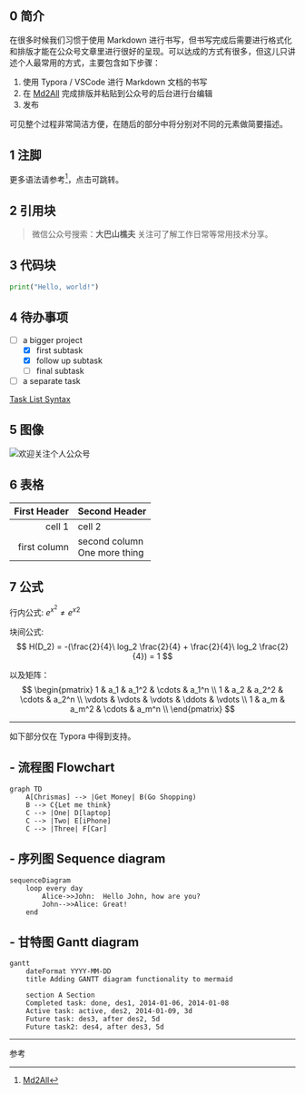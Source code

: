 ## 0 简介
在很多时候我们习惯于使用 Markdown 进行书写，但书写完成后需要进行格式化和排版才能在公众号文章里进行很好的呈现。可以达成的方式有很多，但这儿只讲述个人最常用的方式，主要包含如下步骤：

1) 使用 Typora / VSCode 进行 Markdown 文档的书写
2) 在 [Md2All](http://md.aclickall.com/) 完成排版并粘贴到公众号的后台进行台编辑
3) 发布

可见整个过程非常简洁方便，在随后的部分中将分别对不同的元素做简要描述。

## 1 注脚
更多语法请参考[^01]，点击可跳转。

## 2 引用块
> 微信公众号搜索：**大巴山樵夫**
关注可了解工作日常等常用技术分享。

## 3 代码块
```python
print("Hello, world!")
```

## 4 待办事项
- [ ] a bigger project
    - [x] first subtask
    - [x] follow up subtask
    - [ ] final subtask
- [ ] a separate task

[Task List Syntax](https：//help.github.com/articles/writing-on-github/#task-lists)

## 5 图像
![欢迎关注个人公众号](../../../picture/WeChat.png)

## 6 表格

| First Header   | Second Header  |
| -------------: | :------------- |
| cell 1         | cell 2         |
| first column   | second column <br> One more thing |

## 7 公式
行内公式: $e^{x^2}\neq{e^x}^2$

块间公式:
$$
H(D_2) = -(\frac{2}{4}\ log_2 \frac{2}{4} + \frac{2}{4}\ log_2 \frac{2}{4}) = 1
$$

以及矩阵：
$$
        \begin{pmatrix}
        1 & a_1 & a_1^2 & \cdots & a_1^n \\
        1 & a_2 & a_2^2 & \cdots & a_2^n \\
        \vdots & \vdots & \vdots & \ddots & \vdots \\
        1 & a_m & a_m^2 & \cdots & a_m^n \\
        \end{pmatrix}
$$

***
如下部分仅在 Typora 中得到支持。

## - 流程图 Flowchart
```mermaid
graph TD
    A[Chrismas] --> |Get Money| B(Go Shopping)
    B --> C{Let me think}
    C --> |One| D[laptop]
    C --> |Two| E[iPhone]
    C --> |Three| F[Car]
```

## - 序列图 Sequence diagram
```mermaid
sequenceDiagram
    loop every day
        Alice->>John:  Hello John, how are you?
        John-->>Alice: Great!
    end
```

## - 甘特图 Gantt diagram
```mermaid
gantt
    dateFormat YYYY-MM-DD
    title Adding GANTT diagram functionality to mermaid

    section A Section
    Completed task: done, des1, 2014-01-06, 2014-01-08
    Active task: active, des2, 2014-01-09, 3d
    Future task: des3, after des2, 5d
    Future task2: des4, after des3, 5d
```

***
参考
[^01]: [Md2All](http://md.aclickall.com/)
